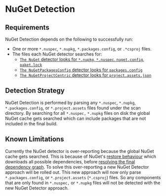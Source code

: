# NuGet Detection

## Requirements

NuGet Detection depends on the following to successfully run: 

- One or more `*.nuspec`, `*.nupkg`, `*.packages.config`, or `.*csproj` files.
- The files each NuGet detector searches for:  
    - [`The NuGet` detector looks for `*.nupkg`, `*.nuspec`, `nuget.config`, `paket.lock`][1]
    - [`The NuGetPackagesConfig` detector looks for `packages.config`][2]
    - [`The NuGetProjectCentric` detector looks for `project.assets.json`][3]

[1]: https://github.com/microsoft/component-detection/blob/13f3e9f32c94bf6189fbd0bfbdf2e68cc60fccd9/src/Microsoft.ComponentDetection.Detectors/nuget/NuGetComponentDetector.cs#L40
[2]: https://github.com/microsoft/component-detection/blob/13f3e9f32c94bf6189fbd0bfbdf2e68cc60fccd9/src/Microsoft.ComponentDetection.Detectors/nuget/NuGetPackagesConfigDetector.cs#L25
[3]: https://github.com/microsoft/component-detection/blob/13f3e9f32c94bf6189fbd0bfbdf2e68cc60fccd9/src/Microsoft.ComponentDetection.Detectors/nuget/NuGetProjectModelProjectCentricComponentDetector.cs#L205

## Detection Strategy 

NuGet Detection is performed by parsing any `*.nuspec`, `*.nupkg`, `*.packages.config`, or `*.project.assets` files found under the scan directory. By searching for all `*.nuspec,` `*.nupkg` files on disk the global NuGet cache gets searched which can include packages that are not included in the final build.

## Known Limitations

Currently the NuGet detector is over-reporting because the global NuGet cache gets searched. This is because of NuGet's [restore behaviour][4] which downloads all possible dependencies, before [resolving the final dependency graph][5]. To solve this over-reporting a new NuGet Detector approach will be rolled out. This new approach will now only parse `*.packages.config`, or `*.project.assets` (`*.csproj`) files. So any components that are only found in `*.nuspec,` or `*.nupkg` files will not be detected with the new NuGet Detector approach.

[4]: https://learn.microsoft.com/en-us/nuget/consume-packages/package-restore#package-restore-behavior
[5]: https://learn.microsoft.com/en-us/nuget/concepts/dependency-resolution


